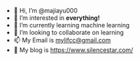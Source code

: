- 👋 Hi, I’m @majiayu000
- 👀 I’m interested in **everything!**
- 🌱 I’m currently learning machine learning
- 💞️ I’m looking to collaborate on learning
- 📫 My Email is mylifcc@gmail.com
- :book: My blog is https://www.silencestar.com/



<!---
majiayu000/majiayu000 is a ✨ special ✨ repository because its `README.md` (this file) appears on your GitHub profile.
You can click the Preview link to take a look at your changes.
--->
